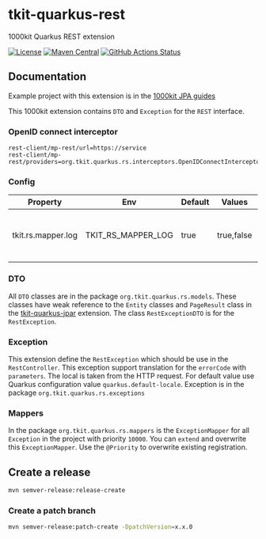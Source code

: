 # tkit-quarkus-rest

1000kit Quarkus REST extension

[![License](https://img.shields.io/badge/license-Apache--2.0-green?style=for-the-badge&logo=apache)](https://www.apache.org/licenses/LICENSE-2.0)
[![Maven Central](https://img.shields.io/maven-central/v/org.tkit.quarkus/tkit-quarkus-rest?logo=java&style=for-the-badge)](https://maven-badges.herokuapp.com/maven-central/org.tkit.quarkus/tkit-quarkus-rest)
[![GitHub Actions Status](<https://img.shields.io/github/actions/workflow/status/1000kit/tkit-quarkus-rest/build.yml?branch=main&logo=GitHub&style=for-the-badge>)](https://github.com/1000kit/tkit-quarkus-rest/actions/workflows/build.yml)

## Documentation

Example project with this extension is in the [1000kit JPA guides](https://1000kit.gitlab.io/guides/docs/quarkus/quarkus-jpa-project/)

This 1000kit extension contains `DTO` and `Exception` for the `REST` interface.

### OpenID connect interceptor

```properties
rest-client/mp-rest/url=https://service
rest-client/mp-rest/providers=org.tkit.quarkus.rs.interceptors.OpenIDConnectInterceptor
```
### Config

| Property | Env | Default | Values | Description |
| ------------- | ------------- | ------------- | ------------- | ------------- |
| tkit.rs.mapper.log | TKIT_RS_MAPPER_LOG | true | true,false | Disable or enable log in the exception mapper | 

### DTO

All `DTO` classes are in the package `org.tkit.quarkus.rs.models`. These classes have weak reference to the
`Entity` classes and `PageResult` class in the [tkit-quarkus-jpar]() extension.
The class `RestExceptionDTO` is for the `RestException`.

### Exception

This extension define the `RestException` which should be use in the `RestController`. This exception support 
translation for the `errorCode` with `parameters`. The local is taken from the HTTP request. For default value use
Quarkus configuration value `quarkus.default-locale`. 
Exception is in the package `org.tkit.quarkus.rs.exceptions`

### Mappers

In the package `org.tkit.quarkus.rs.mappers` is the `ExceptionMapper` for all `Exception` in the project with priority `10000`.
You can `extend` and overwrite this `ExceptionMapper`. Use the `@Priority` to overwrite existing registration.

## Create a release

```bash
mvn semver-release:release-create
```

### Create a patch branch
```bash
mvn semver-release:patch-create -DpatchVersion=x.x.0
```
